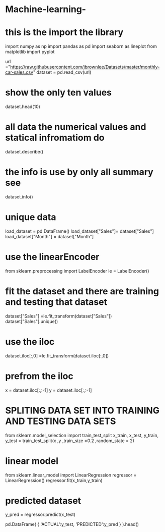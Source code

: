 # Machine-learning-
# this is the import the library 

import numpy as np
import pandas as pd
import seaborn as lineplot 
from matplotlib import pyplot 

url ="https://raw.githubusercontent.com/jbrownlee/Datasets/master/monthly-car-sales.csv"
dataset = pd.read_csv(url)
# show the only ten values 
dataset.head(10)
# all data the numerical values and statical infromatiom do
dataset.describe()

# the info is use by only all summary see
dataset.info()

# unique data
load_dataset = pd.DataFrame()
load_dataset["Sales"]= dataset["Sales"]
load_dataset["Month"] = dataset["Month"]

# use the linearEncoder 
from sklearn.preprocessing import LabelEncoder
le = LabelEncoder()
# fit the dataset and there are training and testing that dataset 
dataset["Sales"] =le.fit_transform(dataset["Sales"])
dataset["Sales"].unique()

# use the iloc 
dataset.iloc[:,0] =le.fit_transform(dataset.iloc[:,0])
# prefrom the iloc 
x = dataset.iloc[:,:-1]
y = dataset.iloc[:,:-1]

# SPLITING DATA SET INTO TRAINING AND TESTING DATA SETS
from sklearn.model_selection import train_test_split
x_train, x_test, y_train, y_test = train_test_split(x ,y ,train_size =0.2 ,random_state = 2)
# linear model
from sklearn.linear_model import LinearRegression
regressor = LinearRegression()
regressor.fit(x_train,y_train)
# predicted dataset
y_pred = regressor.predict(x_test)

pd.DataFrame(
{
         'ACTUAL':y_test,
         'PREDICTED':y_pred
     }
   ).head()
